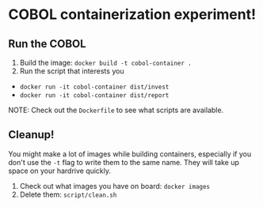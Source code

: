 # COBOL containerization experiment!

## Run the COBOL

1. Build the image: `docker build -t cobol-container .`
2. Run the script that interests you
* `docker run -it cobol-container dist/invest`
* `docker run -it cobol-container dist/report`

NOTE: Check out the `Dockerfile` to see what scripts are available.

## Cleanup!

You might make a lot of images while building containers, especially if
you don't use the `-t` flag to write them to the same name. They will take up
space on your hardrive quickly.

1. Check out what images you have on board: `docker images`
2. Delete them: `script/clean.sh`

